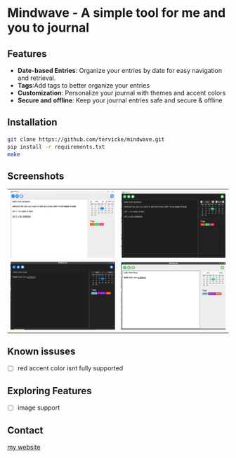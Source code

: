 # Mindwave - A simple tool for me and you to journal 
## Features
- **Date-based Entries**: Organize your entries by date for easy navigation and retrieval.
- **Tags**:Add tags to better organize your entries 
- **Customization**: Personalize your journal with themes and accent colors
- **Secure and offline**: Keep your journal entries safe and secure & offline

## Installation
```bash
git clone https://github.com/tervicke/mindwave.git
pip install -r requirements.txt
make 
```

## Screenshots
<table>
  <tr>
    <td><img src="screenshots/white_blue_windows.png" alt="screenshot 1"></td>
    <td><img  src="screenshots/dark_green_windows.png" alt="screenshot 2"></td>
   <tr>
    <td><img src="screenshots/dark_blue_linux.jpg" alt="screenshot 3"></td>
    <td><img  src="screenshots/white_green_linux.jpg" alt="screenshot 4"></td>
  </tr></table>

## Known issuses
- [ ] red accent color isnt fully supported

## Exploring Features
- [ ] image support

## Contact
[my website](https://tervicke.netlify.app/)


